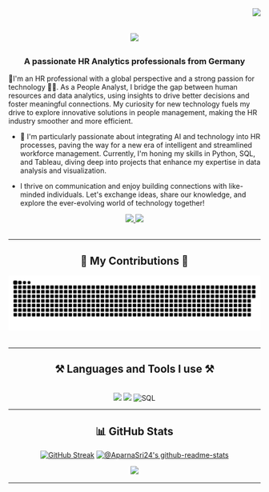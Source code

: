 <img align="right" src="https://visitor-badge.laobi.icu/badge?page_id=AparnaSri24.AparnaSri24" />

<h1 align="center">
    <img src="https://readme-typing-svg.herokuapp.com/?font=Righteous&size=35&center=true&vCenter=true&width=500&height=70&duration=4000&lines=Hi+There!+👋;+I'm+Aparna+Srivastava!;"/>
</h1>
<h3 align="center"> A passionate HR Analytics professionals from Germany </h3>
🎯I'm an HR professional with a global perspective and a strong passion for technology 👨‍💻. As a People Analyst, I bridge the gap between human resources and data analytics, using insights to drive better decisions and foster meaningful connections. My curiosity for new technology fuels my drive to explore innovative solutions in people management, making the HR industry smoother and more efficient.

- 🔧 I'm particularly passionate about integrating AI and technology into HR processes, paving the way for a new era of intelligent and streamlined workforce management. Currently, I'm honing my skills in Python, SQL, and Tableau, diving deep into projects that enhance my expertise in data analysis and visualization.

- I thrive on communication and enjoy building connections with like-minded individuals. Let's exchange ideas, share our knowledge, and explore the ever-evolving world of technology together!


</div>
 
<div align="center"> 
  <a href="mailto:aparna.srivastava.hr@gmail.com">
    <img src="https://img.shields.io/badge/Gmail-333333?style=for-the-badge&logo=gmail&logoColor=red" />
  </a>
  <a href="https://www.linkedin.com/in/aparna--srivastava/" >
    <img src="https://img.shields.io/badge/LinkedIn-0077B5?style=for-the-badge&logo=linkedin&logoColor=white" />
  </a>
  <a href="https://github.com/AparnaSri24">
  </a>

</div>

<br/>
<hr/>


<!--

**AparnaSri24/AparnaSri24** is a ✨ _special_ ✨ repository because its `README.md` (this file) appears on your GitHub profile.

Here are some ideas to get you started:

- 🔭 I’m currently working on ...
- 🌱 I’m currently learning ...
- 👯 I’m looking to collaborate on ...
- 🤔 I’m looking for help with ...
- 💬 Ask me about ...
- 📫 How to reach me: ...
- 😄 Pronouns: ...
- ⚡ Fun fact: ...
-->

<div align="center">
  <h2>🐍 My Contributions 🐍</h2>
<img alt='contribution' src="https://raw.githubusercontent.com/AparnaSri24/AparnaSri24/00ccd46ecb6f4aa074c18d933c742bc47db60869/contributions.svg"></img>
 
</div>
<br/>
<hr/>
<h2 align="center">⚒️ Languages and Tools I use ⚒️</h2>
<br/>
<div align="center">
    <img src="https://skillicons.dev/icons?i=react,html,github" />
    <img src="https://skillicons.dev/icons?i=python"/>
    <img src="https://skillicons.dev/icons?i=mysql" alt="SQL" />
<br>
<hr/>

## 📊 GitHub Stats
<div align=center>
<a href="https://git.io/streak-stats"><img src="https://streak-stats.demolab.com?user=AparnaSri24&theme=neon&hide_border=true" alt="GitHub Streak" /></a>
  <a href="https://github.com/AparnaSri24?tab=repositories"><img src="https://github-readme-stats-one-bice.vercel.app/api?username=AparnaSri24&theme=radical&show_icons=true&count_private=true&hide_border=true&role=OWNER,ORGANIZATION_MEMBER,COLLABORATOR"  width="48%" alt="@AparnaSri24's github-readme-stats"/></a>
</div>

<p align="center">
<p align="center">
<img src="https://github-readme-stats.vercel.app/api/top-langs/?username=AparnaSri24&theme=radical&layout=donut"/> 
</p>
</p>

<hr/>
